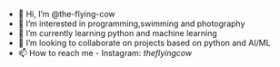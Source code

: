- 👋 Hi, I’m @the-flying-cow
- 👀 I’m interested in programming,swimming and photography
- 🌱 I’m currently learning python and machine learning
- 💞️ I’m looking to collaborate on projects based on python and AI/ML
- 📫 How to reach me - Instagram: _theflyingcow_

<!---
the-flying-cow/the-flying-cow is a ✨ special ✨ repository because its `README.md` (this file) appears on your GitHub profile.
You can click the Preview link to take a look at your changes.
--->
